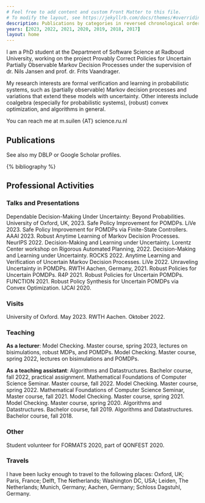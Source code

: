```yaml
---
# Feel free to add content and custom Front Matter to this file.
# To modify the layout, see https://jekyllrb.com/docs/themes/#overriding-theme-defaults
description: Publications by categories in reversed chronological order. generated by jekyll-scholar.
years: [2023, 2022, 2021, 2020, 2019, 2018, 2017]
layout: home
---
```




I am a PhD student at the Department of Software Science at Radboud University, working on the project Provably Correct Policies for Uncertain Partially Observable Markov Decision Processes under the supervision of dr. Nils Jansen and prof. dr. Frits Vaandrager. 

My research interests are formal verification and learning in probabilistic systems, such as (partially observable) Markov decision processes and variations that extend these models with uncertainty. Other interests include coalgebra (especially for probabilistic systems), (robust) convex optimization, and algorithms in general. 

You can reach me at m.suilen {AT} science.ru.nl 

## Publications 

See also my DBLP or Google Scholar profiles. 


{% bibliography %}



## Professional Activities 

### Talks and Presentations 

Dependable Decision-Making Under Uncertainty: Beyond Probabilities. University of Oxford, UK, 2023. 
Safe Policy Improvement for POMDPs. LiVe 2023. 
Safe Policy Improvement for POMDPs via Finite-State Controllers. AAAI 2023. 
Robust Anytime Learning of Markov Decision Processes. NeurIPS 2022. 
Decision-Making and Learning under Uncertainty. Lorentz Center workshop on Rigorous Automated Planning, 2022. 
Decision-Making and Learning under Uncertainty. ROCKS 2022. 
Anytime Learning and Verification of Uncertain Markov Decision Processes. LiVe 2022. 
Unraveling Uncertainty in POMDPs. RWTH Aachen, Germany, 2021. 
Robust Policies for Uncertain POMDPs. R4P 2021. 
Robust Policies for Uncertain POMDPs. FUNCTION 2021. 
Robust Policy Synthesis for Uncertain POMDPs via Convex Optimization. IJCAI 2020. 

### Visits

University of Oxford. May 2023. 
RWTH Aachen. Oktober 2022. 

### Teaching

**As a lecturer**: 
Model Checking. Master course, spring 2023, lectures on bisimulations, robust MDPs, and POMDPs. 
Model Checking. Master course, spring 2022, lectures on bisimulations and POMDPs. 

**As a teaching assistant**: 
Algorithms and Datastructures. Bachelor course, fall 2022, practical assignment. 
Mathematical Foundations of Computer Science Seminar. Master course, fall 2022. 
Model Checking. Master course, spring 2022. 
Mathematical Foundations of Computer Science Seminar, Master course, fall 2021. 
Model Checking. Master course, spring 2021. 
Model Checking. Master course, spring 2020. 
Algorithms and Datastructures. Bachelor course, fall 2019. 
Algorithms and Datastructures. Bachelor course, fall 2018. 

### Other 

Student volunteer for FORMATS 2020, part of QONFEST 2020. 

### Travels 

I have been lucky enough to travel to the following places: Oxford, UK; Paris, France; Delft, The Netherlands; Washington DC, USA; Leiden, The Netherlands; Munich, Germany; Aachen, Germany; Schloss Dagstuhl, Germany. 




